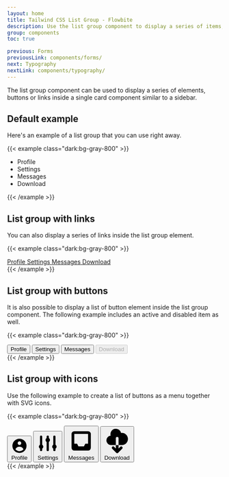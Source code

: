 ```yaml
---
layout: home
title: Tailwind CSS List Group - Flowbite
description: Use the list group component to display a series of items, buttons or links inside a single element
group: components
toc: true

previous: Forms
previousLink: components/forms/
next: Typography
nextLink: components/typography/
---
```


The list group component can be used to display a series of elements, buttons or links inside a single card component similar to a sidebar.

## Default example

Here's an example of a list group that you can use right away.

{{< example class="dark:bg-gray-800" >}}
<ul class="bg-white rounded-lg border border-gray-200 w-48 text-gray-900 text-sm font-medium dark:bg-gray-700 dark:border-gray-600 dark:text-white">
    <li class="px-4 py-2 border-b border-gray-200 w-full rounded-t-lg dark:border-gray-600">Profile</li>
    <li class="px-4 py-2 border-b border-gray-200 w-full dark:border-gray-600">Settings</li>
    <li class="px-4 py-2 border-b border-gray-200 w-full dark:border-gray-600">Messages</li>
    <li class="px-4 py-2 w-full rounded-b-lg">Download</li>
</ul>
{{< /example >}}

## List group with links

You can also display a series of links inside the list group element.

{{< example class="dark:bg-gray-800" >}}
<div class="bg-white rounded-lg border border-gray-200 w-48 text-gray-900 text-sm font-medium dark:bg-gray-700 dark:border-gray-600 dark:text-white">
    <a href="#" aria-current="true" class="block px-4 py-2 border-b border-gray-200 w-full rounded-t-lg bg-blue-700 text-white cursor-pointer dark:bg-gray-800 dark:border-gray-600">
        Profile
    </a>
    <a href="#" class="block px-4 py-2 border-b border-gray-200 w-full hover:bg-gray-100 hover:text-blue-700 focus:outline-none focus:ring-2 focus:ring-blue-700 focus:text-blue-700 cursor-pointer dark:border-gray-600 dark:hover:bg-gray-600 dark:hover:text-white dark:focus:ring-gray-500 dark:focus:text-white">
        Settings
    </a>
    <a href="#" class="block px-4 py-2 border-b border-gray-200 w-full hover:bg-gray-100 hover:text-blue-700 focus:outline-none focus:ring-2 focus:ring-blue-700 focus:text-blue-700 cursor-pointer dark:border-gray-600 dark:border-gray-600 dark:hover:bg-gray-600 dark:hover:text-white dark:focus:ring-gray-500 dark:focus:text-white">
        Messages
    </a>
    <a href="#" class="block px-4 py-2 w-full rounded-b-lg hover:bg-gray-100 hover:text-blue-700 focus:outline-none focus:ring-2 focus:ring-blue-700 focus:text-blue-700 cursor-pointer dark:border-gray-600 dark:hover:bg-gray-600 dark:hover:text-white dark:focus:ring-gray-500 dark:focus:text-white">
        Download
    </a>
</div>
{{< /example >}}

## List group with buttons

It is also possible to display a list of button element inside the list group component. The following example includes an active and disabled item as well.

{{< example class="dark:bg-gray-800" >}}
<div class="bg-white rounded-lg border border-gray-200 w-48 text-gray-900 text-sm font-medium dark:bg-gray-700 dark:border-gray-600 dark:text-white">
    <button aria-current="true" type="button" class="text-left px-4 py-2 border-b border-gray-200 w-full rounded-t-lg bg-blue-700 text-white focus:outline-none cursor-pointer dark:bg-gray-800 dark:border-gray-600">
        Profile
    </button>
    <button type="button" class="text-left px-4 py-2 border-b border-gray-200 w-full hover:bg-gray-100 hover:text-blue-700 focus:outline-none focus:ring-2 focus:ring-blue-700 focus:text-blue-700 cursor-pointer dark:border-gray-600 dark:border-gray-600 dark:hover:bg-gray-600 dark:hover:text-white dark:focus:ring-gray-500 dark:focus:text-white">
        Settings
    </button>
    <button type="button" class="text-left px-4 py-2 border-b border-gray-200 w-full hover:bg-gray-100 hover:text-blue-700 focus:outline-none focus:ring-2 focus:ring-blue-700 focus:text-blue-700 cursor-pointer dark:border-gray-600 dark:border-gray-600 dark:hover:bg-gray-600 dark:hover:text-white dark:focus:ring-gray-500 dark:focus:text-white">
        Messages
    </button>
    <button disabled type="button" class="text-left px-4 py-2 bg-gray-100 w-full rounded-b-lg cursor-not-allowed dark:bg-gray-600 dark:text-gray-400">
        Download
    </button>
</div>
{{< /example >}}

## List group with icons

Use the following example to create a list of buttons as a menu together with SVG icons.

{{< example class="dark:bg-gray-800" >}}
<div class="bg-white rounded-lg border text-gray-900 border-gray-200 w-48 dark:bg-gray-700 dark:border-gray-600 dark:text-white">
    <button type="button" class="px-4 py-2 relative hover:bg-gray-100 hover:text-blue-700 text-sm font-medium border-b border-gray-200 focus:z-10 focus:ring-2 focus:ring-blue-700 focus:text-blue-700 w-full rounded-t-lg inline-flex items-center dark:border-gray-600 dark:border-gray-600 dark:hover:bg-gray-600 dark:hover:text-white dark:focus:ring-gray-500 dark:focus:text-white">
        <svg class="w-4 h-4 mr-2 fill-current" fill="currentColor" viewBox="0 0 20 20" xmlns="http://www.w3.org/2000/svg"><path fill-rule="evenodd" d="M18 10a8 8 0 11-16 0 8 8 0 0116 0zm-6-3a2 2 0 11-4 0 2 2 0 014 0zm-2 4a5 5 0 00-4.546 2.916A5.986 5.986 0 0010 16a5.986 5.986 0 004.546-2.084A5 5 0 0010 11z" clip-rule="evenodd"></path></svg>
        Profile
    </button>
    <button type="button" class="px-4 py-2 relative hover:bg-gray-100 hover:text-blue-700text-sm font-medium border-b border-gray-200 focus:z-10 focus:ring-2 focus:ring-blue-700 focus:text-blue-700 w-full inline-flex items-center dark:border-gray-600 dark:border-gray-600 dark:hover:bg-gray-600 dark:hover:text-white dark:focus:ring-gray-500 dark:focus:text-white">
        <svg class="w-4 h-4 mr-2 fill-current" fill="currentColor" viewBox="0 0 20 20" xmlns="http://www.w3.org/2000/svg"><path d="M5 4a1 1 0 00-2 0v7.268a2 2 0 000 3.464V16a1 1 0 102 0v-1.268a2 2 0 000-3.464V4zM11 4a1 1 0 10-2 0v1.268a2 2 0 000 3.464V16a1 1 0 102 0V8.732a2 2 0 000-3.464V4zM16 3a1 1 0 011 1v7.268a2 2 0 010 3.464V16a1 1 0 11-2 0v-1.268a2 2 0 010-3.464V4a1 1 0 011-1z"></path></svg>
        Settings
    </button>
    <button type="button" class="px-4 py-2 relative hover:bg-gray-100 hover:text-blue-700 text-sm font-medium border-b border-gray-200 focus:z-10 focus:ring-2 focus:ring-blue-700 focus:text-blue-700 w-full inline-flex items-center dark:border-gray-600 dark:border-gray-600 dark:hover:bg-gray-600 dark:hover:text-white dark:focus:ring-gray-500 dark:focus:text-white">
        <svg class="w-4 h-4 mr-2 fill-current" fill="currentColor" viewBox="0 0 20 20" xmlns="http://www.w3.org/2000/svg"><path fill-rule="evenodd" d="M5 3a2 2 0 00-2 2v10a2 2 0 002 2h10a2 2 0 002-2V5a2 2 0 00-2-2H5zm0 2h10v7h-2l-1 2H8l-1-2H5V5z" clip-rule="evenodd"></path></svg>
        Messages
    </button>
    <button type="button" class="px-4 py-2 relative hover:bg-gray-100 hover:text-blue-700 text-sm font-medium focus:z-10 focus:ring-2 focus:ring-blue-700 focus:text-blue-700 w-full rounded-b-lg inline-flex items-center dark:border-gray-600 dark:border-gray-600 dark:hover:bg-gray-600 dark:hover:text-white dark:focus:ring-gray-500 dark:focus:text-white">
        <svg class="w-4 h-4 mr-2 fill-current" fill="currentColor" viewBox="0 0 20 20" xmlns="http://www.w3.org/2000/svg"><path fill-rule="evenodd" d="M2 9.5A3.5 3.5 0 005.5 13H9v2.586l-1.293-1.293a1 1 0 00-1.414 1.414l3 3a1 1 0 001.414 0l3-3a1 1 0 00-1.414-1.414L11 15.586V13h2.5a4.5 4.5 0 10-.616-8.958 4.002 4.002 0 10-7.753 1.977A3.5 3.5 0 002 9.5zm9 3.5H9V8a1 1 0 012 0v5z" clip-rule="evenodd"></path></svg>
        Download
    </button>
</div>
{{< /example >}}